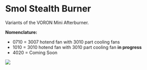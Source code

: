 # Smol Stealth Burner

Variants of the VORON Mini Afterburner. 

**Nomenclature:** 
- 0710 = 3007 hotend fan with 3010 part cooling fans
- 1010 = 3010 hotend fan with 3010 part cooling fan **in progress**
- 4020 = Coming Soon


![](https://github.com/Maverick-3D/VoronUsers/blob/Maverick/printer_mods/Maverick/Smol_Stealth_Burner/SSB_LGXL_0710/Images/SSB_LGXL_0710_Render.png)
